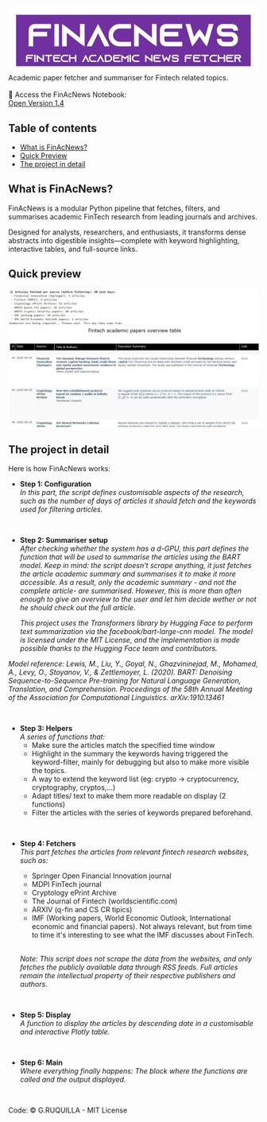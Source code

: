 ![alt text](https://github.com/gruquilla/FinAcNews/blob/main/Finacnews%20logo.jpg "Logo")
Academic paper fetcher and summariser for Fintech related topics.
<br />
<br />
📘 Access the FinAcNews Notebook: <br />
[Open Version 1.4](https://github.com/gruquilla/FinAcNews/blob/main/FinAcNews%20V1.4.ipynb)
<br />

## Table of contents
- [What is FinAcNews?](#what-is-finacnews)
- [Quick Preview](#quick-preview)
- [The project in detail](#the-project-in-detail)

## What is FinAcNews?
FinAcNews is a modular Python pipeline that fetches, filters, and summarises academic FinTech research from leading journals and archives.
<br />

Designed for analysts, researchers, and enthusiasts, it transforms dense abstracts into digestible insights—complete with keyword highlighting, interactive tables, and full-source links.
<br />

## Quick preview
![alt text](https://github.com/gruquilla/FinAcNews/blob/main/preview.jpg "Script output preview")

## The project in detail
Here is how FinAcNews works:
* **Step 1: Configuration** <br />
  _In this part, the script defines customisable aspects of the research, such as the number of days of articles it should fetch and the keywords used for filtering articles._
<br />

* **Step 2: Summariser setup** <br />
  _After checking whether the system has a d-GPU, this part defines the function that will be used to summarise the articles using the BART model. Keep in mind: the script doesn't scrape anything, it just fetches the article academic summary and summarises it to make it more accessible. As a result, only the academic summary - and not the complete article- are summarised. However, this is more than often enough to give an overview to the user and let him decide wether or not he should check out the full article._
  
  _This project uses the Transformers library by Hugging Face to perform text summarization via the facebook/bart-large-cnn model. The model is licensed under the MIT License, and the implementation is made possible thanks to the Hugging Face team and contributors._

_Model reference: Lewis, M., Liu, Y., Goyal, N., Ghazvininejad, M., Mohamed, A., Levy, O., Stoyanov, V., & Zettlemoyer, L. (2020). BART: Denoising Sequence-to-Sequence Pre-training for Natural Language Generation, Translation, and Comprehension. Proceedings of the 58th Annual Meeting of the Association for Computational Linguistics. arXiv:1910.13461_

<br />


* **Step 3: Helpers** <br />
  _A series of functions that:_
  * Make sure the articles match the specified time window
  * Highlight in the summary the keywords having triggered the keyword-filter, mainly for debugging but also to make more visible the topics.
  * A way to extend the keyword list (eg: crypto -> cryptocurrency, cryptography, cryptos,...)
  * Adapt titles/ text to make them more readable on display (2 functions)
  * Filter the articles with the series of keywords prepared beforehand.
<br />

* **Step 4: Fetchers** <br />
  _This part fetches the articles from relevant fintech research websites, such as:_
    * Springer Open Financial Innovation journal
    * MDPI FinTech journal
    * Cryptology ePrint Archive
    * The Journal of Fintech (worldscientific.com)
    * ARXIV (q-fin and CS CR tipics)
    * IMF (Working papers, World Economic Outlook, International economic and financial papers). Not always relevant, but from time to time it's interesting to see what the IMF discusses about FinTech.
  <br />
  
  _Note: This script does not scrape the data from the websites, and only fetches the publicly available data through RSS feeds. Full articles remain the intellectual property of their respective publishers and authors._

<br />

* **Step 5: Display** <br />
  _A function to display the articles by descending date in a customisable and interactive Plotly table._
<br />

* **Step 6: Main** <br />
  _Where everything finally happens: The block where the functions are called and the output displayed._
<br />

Code: © G.RUQUILLA - MIT License <br />
